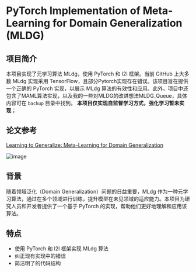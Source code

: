 # PyTorch Implementation of Meta-Learning for Domain Generalization (MLDG)

## 项目简介

本项目实现了元学习算法 MLdg，使用 PyTorch 和 l2l 框架。当前 GitHub 上大多数 MLdg 实现采用 TensorFlow，且部分Pytorch实现存在错误。该项目旨在提供一个正确的 PyTorch 实现，以展示 MLdg 算法的有效性和应用。此外，项目中还包含了MAML算法实现，以及我的一些对MLDG的改进想法MLDG_Queue，具体内容可在 `backup` 目录中找到。
**本项目仅实现自监督学习方式，强化学习暂未实现**；

## 论文参考
[Learning to Generalize: Meta-Learning for Domain Generalization](https://ojs.aaai.org/index.php/AAAI/article/view/11596)

![image](https://github.com/user-attachments/assets/df37096c-bc58-4713-b525-8c3af7bba31b)

## 背景
随着领域泛化（Domain Generalization）问题的日益重要，MLdg 作为一种元学习算法，通过在多个领域进行训练，提升模型在未见领域的适应能力。本项目为研究人员和开发者提供了一个基于 PyTorch 的实现，帮助他们更好地理解和应用该算法。
## 特点

- 使用 PyTorch 和 l2l 框架实现 MLdg 算法
- 纠正现有实现中的错误
- 简洁明了的代码结构

